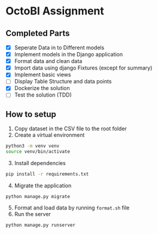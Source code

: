 # OctoBI Assignment

## Completed Parts

- [x] Seperate Data in to Different models
- [x] Implement models in the Django application
- [x] Format data and clean data
- [x] Import data using django Fixtures (except for summary)
- [x] Implement basic views
- [ ] Display Table Structure and data points
- [x] Dockerize the solution
- [ ] Test the solution (TDD)

## How to setup

1. Copy dataset in the CSV file to the root folder
2. Create a virtual environment

```bash
python3 -m venv venv
source venv/bin/activate
```

3. Install dependencies

```bash
pip install -r requirements.txt
```

4. Migrate the application

```
python manage.py migrate
```

5. Format and load data by running `format.sh` file
6. Run the server

```bash
python manage.py runserver
```
